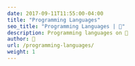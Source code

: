 ```yaml
---
date: 2017-09-11T11:55:00-04:00
title: "Programming Languages"
seo_title: "Programming Languages | 🦒"
description: Programming languages on 🦒
author: 🦒
url: /programming-languages/
weight: 1
---
```

